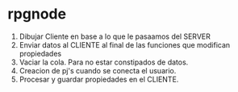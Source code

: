 rpgnode
=======

<ol>
  <li>Dibujar Cliente en base a lo que le pasaamos del SERVER</li>
  <li>Enviar datos al CLIENTE al final de las funciones que modifican propiedades</li>
  <li>Vaciar la cola. Para no estar constipados de datos.</li>
  <li>Creacion de pj's cuando se conecta el usuario.</li>
  <li>Procesar y guardar propiedades en el CLIENTE.</li>
</ol>
